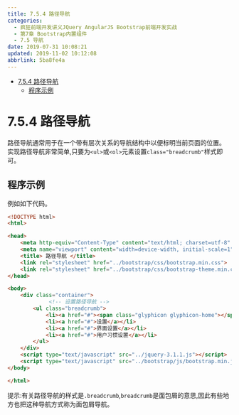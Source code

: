 ```yaml
---
title: 7.5.4 路径导航
categories: 
  - 疯狂前端开发讲义JQuery AngularJS Bootstrap前端开发实战
  - 第7章 Bootstrap内置组件
  - 7.5 导航
date: 2019-07-31 10:08:21
updated: 2019-11-02 10:12:08
abbrlink: 5ba8fe4a
---
```

<div id='my_toc'>

- [7.5.4 路径导航](/JavaReadingNotes/5ba8fe4a/#7-5-4-路径导航)
    - [程序示例](/JavaReadingNotes/5ba8fe4a/#程序示例)

</div>
<!--more-->
<script>if (navigator.platform.toLowerCase() == 'win32'){document.getElementById('my_toc').style.display = 'none';}</script>

<!--end-->
<!--SSTStart-->
# 7.5.4 路径导航 #
路径导航通常用于在一个带有层次关系的导航结构中以便标明当前页面的位置。
实现路径导航非常简单,只要为`<ul>`或`<ol>`元素设置`class="breadcrumb"`样式即可。
<!--SSTStop-->
## 程序示例 ##
例如如下代码。
```html
<!DOCTYPE html>
<html>

<head>
    <meta http-equiv="Content-Type" content="text/html; charset=utf-8" />
    <meta name="viewport" content="width=device-width, initial-scale=1">
    <title> 路径导航 </title>
    <link rel="stylesheet" href="../bootstrap/css/bootstrap.min.css">
    <link rel="stylesheet" href="../bootstrap/css/bootstrap-theme.min.css">
</head>

<body>
    <div class="container">
             <!-- 设置路径导航 -->
        <ul class="breadcrumb">
            <li><a href="#"><span class="glyphicon glyphicon-home"></span> 首页</a></li>
            <li><a href="#">设置</a></li>
            <li><a href="#">界面设置</a></li>
            <li><a href="#">用户习惯设置</a></li>
        </ul>
    </div>
    <script type="text/javascript" src="../jquery-3.1.1.js"></script>
    <script type="text/javascript" src="../bootstrap/js/bootstrap.min.js"></script>
</body>

</html>
```
<!--SSTStart-->
提示:有关路径导航的样式是`.breadcrumb`,`breadcrumb`是面包屑的意思,因此有些地方也把这种导航方式称为面包屑导航。
<!--SSTStop-->

